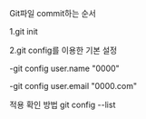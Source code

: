 Git파일 commit하는 순서

1.git init

2.git config를 이용한 기본 설정

-git config user.name "0000"

-git config user.email "0000.com"

적용 확인 방법 git config --list

